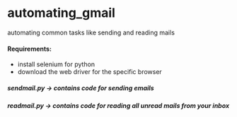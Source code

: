 # automating_gmail
automating common tasks like sending and reading mails

#### Requirements:
- install selenium for python
- download the web driver for the specific browser

##### sendmail.py -> contains code for sending emails
##### readmail.py -> contains code for reading all unread mails from your inbox
